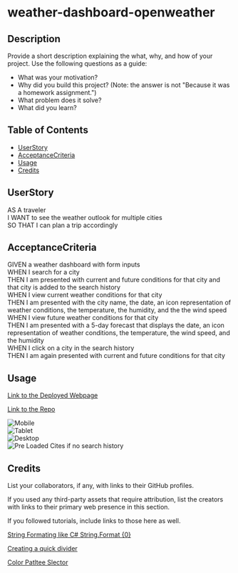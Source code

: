 # weather-dashboard-openweather

## Description

Provide a short description explaining the what, why, and how of your project. Use the following questions as a guide:

- What was your motivation?
- Why did you build this project? (Note: the answer is not "Because it was a homework assignment.")
- What problem does it solve?
- What did you learn?

## Table of Contents

- [UserStory](#userstory)
- [AcceptanceCriteria](#acceptancecriteria)
- [Usage](#usage)
- [Credits](#credits)

## UserStory

AS A traveler  
I WANT to see the weather outlook for multiple cities  
SO THAT I can plan a trip accordingly  

## AcceptanceCriteria

GIVEN a weather dashboard with form inputs  
WHEN I search for a city  
THEN I am presented with current and future conditions for that city and that city is added to the search history  
WHEN I view current weather conditions for that city  
THEN I am presented with the city name, the date, an icon representation of weather conditions, the temperature, the humidity, and the the wind speed  
WHEN I view future weather conditions for that city  
THEN I am presented with a 5-day forecast that displays the date, an icon representation of weather conditions, the temperature, the wind speed, and the humidity  
WHEN I click on a city in the search history  
THEN I am again presented with current and future conditions for that city  

## Usage

[Link to the Deployed Webpage](https://KevinRhode.github.io/weather-dashboard-openweather/)  

[Link to the Repo](https://github.com/KevinRhode/weather-dashboard-openweather)


![Mobile](./assets/images/Mobile.png)  
![Tablet](./assets/images/Tablet.png)  
![Desktop](./assets/images/Desktop.png)  
![Pre Loaded Cites if no search history](./assets/images/pre-loaded-cities.png)


## Credits

List your collaborators, if any, with links to their GitHub profiles.

If you used any third-party assets that require attribution, list the creators with links to their primary web presence in this section.

If you followed tutorials, include links to those here as well.

[String Formating like C# String.Format {0}](https://stackoverflow.com/questions/610406/javascript-equivalent-to-printf-string-format)

[Creating a quick divider](https://www.w3schools.com/howto/howto_css_dividers.asp)

[Color Patltee Slector](https://coolors.co/3e000c-fb4b4e-ffcbdd-7c0b2b-d10000)